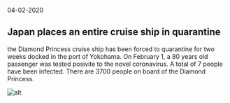 04-02-2020

## Japan places an entire cruise ship in quarantine

the Diamond Princess cruise ship has been forced to quarantine for two weeks docked in the port of Yokohama. 
On February 1, a 80 years old passenger was tested posivite to the novel coronavirus. 
A total of 7 people have been infected.
There are 3700 people on board of the Diamond Princess.

![alt](https://beta.ctvnews.ca/content/dam/cp24/images/2020/2/5/1_4799418.jpg?cache_timestamp=1581583482706)


